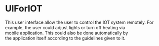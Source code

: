 # UIForIOT
This user interface allow the user to control the IOT system remotely. For example, the user could adjust lights or turn off heating via mobile application. This could also be done automatically by the application itself according to the guidelines given to it.

